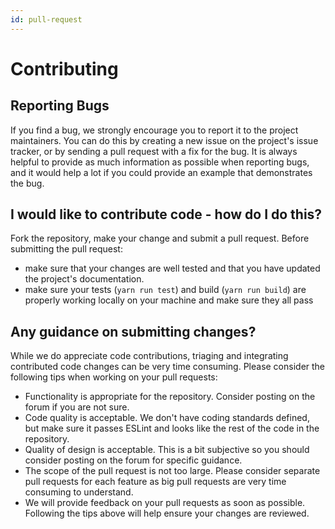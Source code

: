 ```yaml
---
id: pull-request
---
```


# Contributing



## Reporting Bugs

If you find a bug, we strongly encourage you to report it to the project maintainers. You can do this by creating a new issue on the project's issue tracker, or by sending a pull request with a fix for the bug.
It is always helpful to provide as much information as possible when reporting bugs, and it would help a lot
if you could provide an example that demonstrates the bug.

## I would like to contribute code - how do I do this?

Fork the repository, make your change and submit a pull request. Before submitting the pull request:

- make sure that your changes are well tested and that you have updated the project's documentation.
- make sure your tests (`yarn run test`) and build (`yarn run build`) are properly working locally on your machine and make sure they all pass

## Any guidance on submitting changes?

While we do appreciate code contributions, triaging and integrating contributed code changes can be very time consuming. Please consider the following tips when working on your pull requests:

- Functionality is appropriate for the repository. Consider posting on the forum if you are not sure.
- Code quality is acceptable. We don't have coding standards defined, but make sure it passes ESLint and looks like the rest of the code in the repository.
- Quality of design is acceptable. This is a bit subjective so you should consider posting on the forum for specific guidance.
- The scope of the pull request is not too large. Please consider separate pull requests for each feature as big pull requests are very time consuming to understand.
- We will provide feedback on your pull requests as soon as possible. Following the tips above will help ensure your changes are reviewed.
